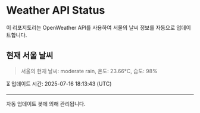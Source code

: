 
# Weather API Status

이 리포지토리는 OpenWeather API를 사용하여 서울의 날씨 정보를 자동으로 업데이트합니다.

## 현재 서울 날씨
> 서울의 현재 날씨: moderate rain, 온도: 23.66°C, 습도: 98%

⏳ 업데이트 시간: 2025-07-16 18:13:43 (UTC)

---
자동 업데이트 봇에 의해 관리됩니다.
